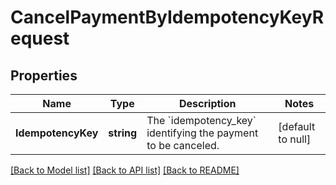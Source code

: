# CancelPaymentByIdempotencyKeyRequest

## Properties

 Name               | Type       | Description                                                             | Notes             
--------------------|------------|-------------------------------------------------------------------------|-------------------
 **IdempotencyKey** | **string** | The &#x60;idempotency_key&#x60; identifying the payment to be canceled. | [default to null] 

[[Back to Model list]](../README.md#documentation-for-models) [[Back to API list]](../README.md#documentation-for-api-endpoints) [[Back to README]](../README.md)

